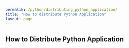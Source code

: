 ```yaml
---
permalik: /python/distributing_python_application/
title: "How to distribute Python Application"
layout: page
---
```


## How to Distribute Python Application



[1]:https://www.digitalocean.com/community/tutorials/how-to-package-and-distribute-python-applications
